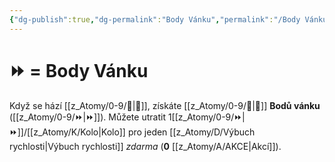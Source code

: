 ```yaml
---
{"dg-publish":true,"dg-permalink":"Body Vánku","permalink":"/Body Vánku/"}
---
```


# ⏩ = Body Vánku
Když se hází [[z_Atomy/0-9/🏁\|🏁]], získáte [[z_Atomy/0-9/🎯\|🎯]] **Bodů vánku** ([[z_Atomy/0-9/⏩\|⏩]]). 
Můžete utratit 1[[z_Atomy/0-9/⏩\|⏩]]/[[z_Atomy/K/Kolo\|Kolo]] pro jeden [[z_Atomy/D/Výbuch rychlosti\|Výbuch rychlosti]] *zdarma* (**0** [[z_Atomy/A/AKCE\|Akcí]]).